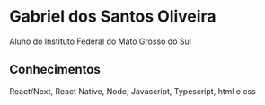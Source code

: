# Gabriel dos Santos Oliveira

Aluno do Instituto Federal do Mato Grosso do Sul

## Conhecimentos

React/Next, React Native, Node, Javascript, Typescript, html e css
